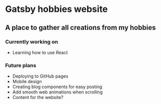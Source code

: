 # Gatsby hobbies website #
## A place to gather all creations from my hobbies ##

### Currently working on ###
- Learning how to use React

### Future plans ###
- Deploying to GitHub pages
- Mobile design
- Creating blog components for easy posting
- Add smooth web animations when scrolling
- Content for the website?
